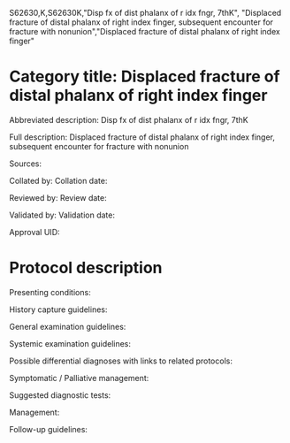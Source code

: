 S62630,K,S62630K,"Disp fx of dist phalanx of r idx fngr, 7thK", "Displaced fracture of distal phalanx of right index finger, subsequent encounter for fracture with nonunion","Displaced fracture of distal phalanx of right index finger"
# Category title: Displaced fracture of distal phalanx of right index finger

Abbreviated description: Disp fx of dist phalanx of r idx fngr, 7thK

Full description: Displaced fracture of distal phalanx of right index finger, subsequent encounter for fracture with nonunion

Sources:

Collated by:
Collation date:

Reviewed by:
Review date:

Validated by:
Validation date:

Approval UID:

# Protocol description

Presenting conditions:

History capture guidelines:

General examination guidelines:

Systemic examination guidelines:

Possible differential diagnoses with links to related protocols:

Symptomatic / Palliative management:

Suggested diagnostic tests:

Management:

Follow-up guidelines:
